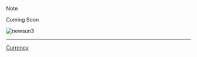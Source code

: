 >[!NOTE]
>Coming Soon

![newsun3](https://github.com/user-attachments/assets/f6227953-3455-453c-b4a4-c8c180846d0a)

---

[Currency](Documentation/Currency.md)
